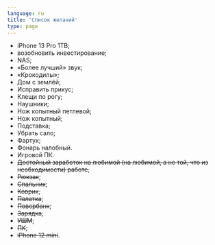 ```yaml
---
language: ru
title: 'Cписок желаний'
type: page
---
```


- iPhone 13 Pro 1TB;
- возобновить инвестирование;
- NAS;
- «Более лучший» звук;
- «Крокодилы»;
- Дом с землёй;
- Исправить прикус;
- Клещи по рогу;
- Наушники;
- Нож копытный петлевой;
- Нож копытный;
- Подставка;
- Убрать сало;
- Фартук;
- Фонарь налобный.
- Игровой ПК.
- ~~Достойный заработок на любимой (на любимой, а не той, что из необходимости) работе~~;
- ~~Рюкзак~~;
- ~~Спальник~~;
- ~~Коврик~~;
- ~~Палатка~~;
- ~~Повербанк~~;
- ~~Зарядка~~;
- ~~УШМ~~;
- ~~ПК~~;
- ~~iPhone 12 mini~~.
